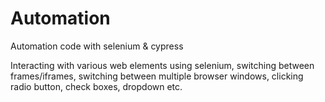 # Automation

Automation code with selenium & cypress

Interacting with various web elements using selenium, switching between frames/iframes, switching between multiple browser windows, clicking radio button, check boxes, dropdown etc.
